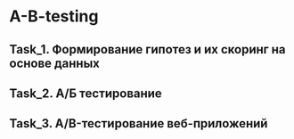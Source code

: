 # A-B-testing

## Task_1. Формирование гипотез и их скоринг на основе данных
## Task_2. А/Б тестирование
## Task_3. A/B-тестирование веб-приложений